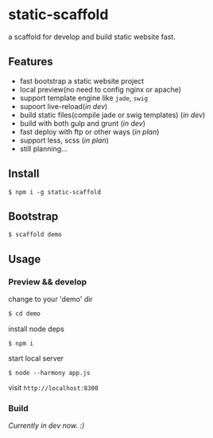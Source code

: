 # static-scaffold
a scaffold for develop and build static website fast.

## Features

* fast bootstrap a static website project
* local preview(no need to config nginx or apache)
* support template engine like `jade`, `swig`
* supoort live-reload(*in dev*)
* build static files(compile jade or swig templates) (*in dev*)
* build with both gulp and grunt  (*in dev*)
* fast deploy with ftp or other ways (*in plan*)
* support less, scss  (*in plan*)
* still planning...


## Install
```
$ npm i -g static-scaffold
```

## Bootstrap
```
$ scaffold demo
```

## Usage

### Preview && develop

change to your 'demo' dir

```sh
$ cd demo
```

install node deps
```
$ npm i
```

start local server
```
$ node --harmony app.js
```

visit `http://localhost:8300`

### Build

*Currently in dev now. :)*